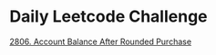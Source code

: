 # Daily Leetcode Challenge
[2806. Account Balance After Rounded Purchase](https://leetcode.com/problems/account-balance-after-rounded-purchase/)
